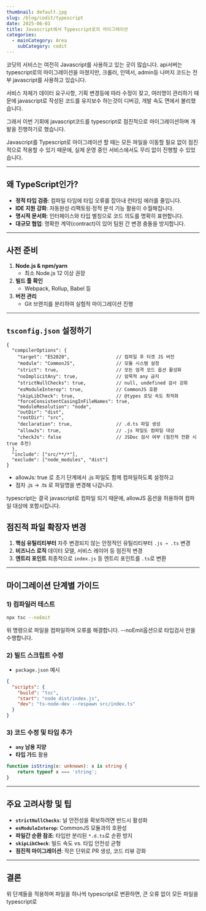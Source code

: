 ```yaml
---
thumbnail: default.jpg
slug: /blog/codit/typescript
date: 2025-06-01
title: Javascript에서 Typescript로의 마이그레이션
categories:
  - mainCategory: Area
    subCategory: codit
---
```


코딧의 서비스는 여전히 Javascript를 사용하고 있는 곳이 많습니다.
api서버는 typescript로의 마이그레이션을 마쳤지만, 크롤러, 인덱서, admin등 나머지 코드는 전부 javascript를 사용하고 있습니다.

서비스 자체가 데이터 요구사항, 기획 변경등에 따라 수정이 잦고, 여러명이 관리하기 때문에 javascript로 작성된 코드를 유지보수 하는것이 디버깅, 개발 속도 면에서 불리했습니다.

그래서 이번 기회에 javascript코드를 typescript로 점진적으로 마이그레이션하며 개발을 진행하기로 했습니다.

Javascript를 Typescript로 마이그레이션 할 때는 모든 파일을 이동할 필요 없이 점진적으로 적용할 수 있기 때문에, 실제 운영 중인 서비스에서도 무리 없이 진행할 수 있었습니다.

---

## 왜 TypeScript인가?

- **정적 타입 검증**: 컴파일 타임에 타입 오류를 잡아내 런타임 에러를 줄입니다.  
- **IDE 지원 강화**: 자동완성·리팩토링·정적 분석 기능 활용이 수월해집니다.  
- **명시적 문서화**: 인터페이스와 타입 별칭으로 코드 의도를 명확히 표현합니다.  
- **대규모 협업**: 명확한 계약(contract)이 있어 팀원 간 변경 충돌을 방지합니다.  

---

## 사전 준비

1. **Node.js & npm/yarn**  
   - 최소 Node.js 12 이상 권장  
2. **빌드 툴 확인**  
   - Webpack, Rollup, Babel 등  
3. **버전 관리**  
   - Git 브랜치를 분리하여 실험적 마이그레이션 진행  

---

## `tsconfig.json` 설정하기

```jsonc
{
  "compilerOptions": {
    "target": "ES2020",                 // 컴파일 후 타겟 JS 버전
    "module": "CommonJS",               // 모듈 시스템 설정
    "strict": true,                     // 모든 엄격 모드 옵션 활성화
    "noImplicitAny": true,              // 암묵적 any 금지
    "strictNullChecks": true,           // null, undefined 검사 강화
    "esModuleInterop": true,            // CommonJS 호환
    "skipLibCheck": true,               // @types 로딩 속도 최적화
    "forceConsistentCasingInFileNames": true,
    "moduleResolution": "node",
    "outDir": "dist",
    "rootDir": "src",
    "declaration": true,                // .d.ts 파일 생성
    "allowJs": true,                    // .js 파일도 컴파일 대상
    "checkJs": false                    // JSDoc 검사 여부 (점진적 전환 시 true 추천)
  },
  "include": ["src/**/*"],
  "exclude": ["node_modules", "dist"]
}
```

- allowJs: true 로 초기 단계에서 .js 파일도 함께 컴파일하도록 설정하고
- 점차 .js → .ts 로 파일명을 변경해 나갑니다.

typescript는 결국 javascript로 컴파일 되기 때문에, allowJS 옵션을 허용하여 컴파일 대상에 포함시킵니다.
## 점진적 파일 확장자 변경

1. **핵심 유틸리티부터**
	자주 변경되지 않는 안정적인 유틸리티부터 `.js → .ts` 변경
2. **비즈니스 로직**
    데이터 모델, 서비스 레이어 등 점진적 변경    
3. **엔트리 포인트**
	최종적으로 `index.js` 등 엔트리 포인트를 `.ts`로 변환

---

## 마이그레이션 단계별 가이드

### 1) 컴파일러 테스트

```bash
npx tsc --noEmit
```

위 명령으로 파일을 컴파일하며 오류를 해결합니다.
--noEmit옵션으로 타입검사 만을 수행합니다.

### 2) 빌드 스크립트 수정

- `package.json` 예시

```json
{   
  "scripts": {     
    "build": "tsc",     
    "start": "node dist/index.js",     
    "dev": "ts-node-dev --respawn src/index.ts"   
  } 
}
```

### 3) 코드 수정 및 타입 추가

- **`any` 남용 지양**
- **타입 가드** 활용
```typescript
function isString(x: unknown): x is string {   
	return typeof x === 'string'; 
}
```


---

## 주요 고려사항 및 팁

- **`strictNullChecks`**: 널 안전성을 확보하려면 반드시 활성화
- **`esModuleInterop`**: CommonJS 모듈과의 호환성
- **파일간 순환 참조**: 타입만 분리된 `*.d.ts`로 순환 방지
- **`skipLibCheck`**: 빌드 속도 vs. 타입 안전성 균형
- **점진적 마이그레이션**: 작은 단위로 PR 생성, 코드 리뷰 강화


---

## 결론

위 단계들을 적용하며 파일을 하나씩 typescript로 변환하면, 큰 오류 없이 모든 파일을 typescript로 